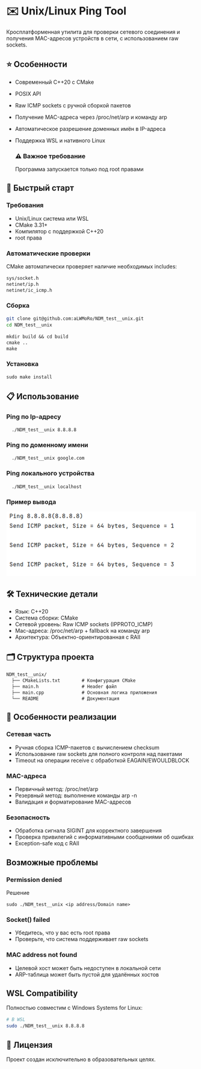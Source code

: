 # ✉️ Unix/Linux Ping Tool
Кросплатформенная утилита для проверки сетевого соединения
и получения MAC-адресов устройств в сети, с использованием
raw sockets.

## ⭐️ Особенности
- Современный C++20 с CMake
- POSIX API
- Raw ICMP sockets с ручной сборкой пакетов
- Получение MAC-адреса через /proc/net/arp и команду arp
- Автоматическое разрешение доменных имён в IP-адреса
- Поддержка WSL и нативного Linux
  
  ### ⚠️ Важное требование
    Программа запускается только под root правами

## 🚀 Быстрый старт
  ### Требования
  - Unix/Linux система или WSL
  - CMake 3.31+
  - Компилятор с поддержкой C++20
  - root права

  ### Автоматические проверки
  CMake автоматически проверяет наличие необходимых includes:

    sys/socket.h
    netinet/ip.h
    netinet/ic_icmp.h

  ### Сборка
  ```bash
  git clone git@github.com:aLWMoRo/NDM_test__unix.git
  cd NDM_test__unix
  ```
  ```
  mkdir build && cd build
  cmake ..
  make
  ```
  ### Установка
  ```
  sudo make install
  ```


## 📋 Использование
  ### Ping по Ip-адресу
      ./NDM_test__unix 8.8.8.8
  
  ### Ping по доменному имени
      ./NDM_test__unix google.com
  
  ### Ping локального устройства
      ./NDM_test__unix localhost

### Пример вывода
![screenshot](Images/Example_ping.png)


## 🛠 Технические детали
- Язык: C++20
- Система сборки: CMake
- Сетевой уровень: Raw ICMP sockets (IPPROTO_ICMP)
- Mac-адреса: /proc/net/arp + fallback на команду arp
- Архитектура: Объектно-ориентированная с RAII


## 🗂 Структура проекта
```
NDM_test__unix/
  ├── CMakeLists.txt        # Конфигурация CMake
  ├── main.h                # Header файл
  ├── main.cpp              # Основная логика приложения
  └── README                # Документация
```


## 🔧 Особенности реализации
  ### Сетевая часть
  - Ручная сборка ICMP-пакетов с вычислением checksum
  - Использование raw sockets для полного контроля над пакетами
  - Timeout на операции receive с обработкой EAGAIN/EWOULDBLOCK

  ### MAC-адреса
  - Первичный метод: /proc/net/arp
  - Резервный метод: выполнение команды arp -n
  - Валидация и форматирование MAC-адресов

  ### Безопасность
  - Обработка сигнала SIGINT для корректного завершения
  - Проверка привилегий с информативными сообщениями об ошибках
  - Exception-safe код с RAII


## Возможные проблемы
  ### Permission denied
  Решение
  ```
  sudo ./NDM_test__unix <ip address/Domain name>
  ```

  ### Socket() failed
  - Убедитесь, что у вас есть root права
  - Проверьте, что система поддерживает raw sockets

  ### MAC address not found
  - Целевой хост может быть недоступен в локальной сети
  - ARP-таблица может быть пустой для удалённых хостов


## WSL Compatibility
Полностью совместим с Windows Systems for Linux:
  ```bash
  # В WSL
  sudo ./NDM_test__unix 8.8.8.8
  ```

## 📝 Лицензия
Проект создан исключительно в образовательных целях.